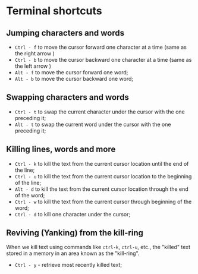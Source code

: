 # Terminal shortcuts

## Jumping characters and words

- `Ctrl - f` to move the cursor forward one character at a time (same as the right arrow
)
- `Ctrl - b` to move the cursor backward one character at a time (same as the left arrow
)
- `Alt - f` to move the cursor forward one word;
- `Alt - b` to move the cursor backward one word;

## Swapping characters and words

- `Ctrl - t` to swap the current character under the cursor with the one preceding it;
- `Alt - t` to swap the current word under the cursor with the one preceding it;

## Killing lines, words and more

- `Ctrl - k` to kill the text from the current cursor location until the end of the
line;
- `Ctrl - u` to kill the text from the current cursor location to the beginning of the
line;
- `Alt - d` to kill the text from the current cursor location through the end of the
word;
- `Ctrl - w` to kill the text from the current cursor through beginning of the word;
- `Ctrl - d` to kill one character under the cursor;

## Reviving (Yanking) from the kill-ring

When we kill text using commands like `ctrl-k`, `ctrl-u`, etc., the "killed" text stored
in a memory in an area known as the "kill-ring".

- `Ctrl - y` - retrieve most recently killed text;
